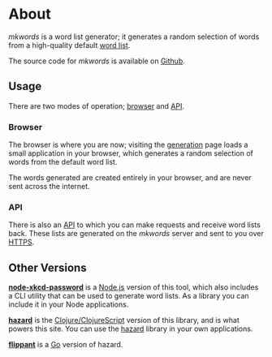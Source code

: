 # About

_mkwords_ is a word list generator; it generates a random selection of words
from a high-quality default [word list][words].

The source code for _mkwords_ is available on [Github][code].

## Usage

There are two modes of operation; [browser](/) and [API](/api).

### Browser

The browser is where you are now; visiting the [generation](/) page loads a
small application in your browser, which generates a random selection of words
from the default word list.

The words generated are created entirely in your browser, and are never sent
across the internet.

### API

There is also an [API](/api) to which you can make requests and receive
word lists back. These lists are generated on the _mkwords_ server and sent to
you over [HTTPS][https]. 

## Other Versions

[**node-xkcd-password**][npm] is a [Node.js][node] version of this tool, which
also includes a CLI utility that can be used to generate word lists. As a
library you can include it in your Node applications.

[**hazard**][hazard] is the [Clojure/ClojureScript][clojure] version of this
library, and is what powers this site. You can use the [hazard][hazard] library
in your own applications.

[**flippant**][flippant] is a [Go][golang] version of hazard.

[words]: https://raw.githubusercontent.com/fardog/hazard/master/resources/mwords/113809of.fic
[https]: https://en.wikipedia.org/wiki/HTTPS
[code]: https://github.com/fardog/mkwords
[npm]: https://npm.im/xkcd-password
[node]: https://nodejs.org
[hazard]: https://clojars.org/hazard
[clojure]: https://clojure.org
[flippant]: https://github.com/fardog/flippant
[golang]: https://golang.org/

